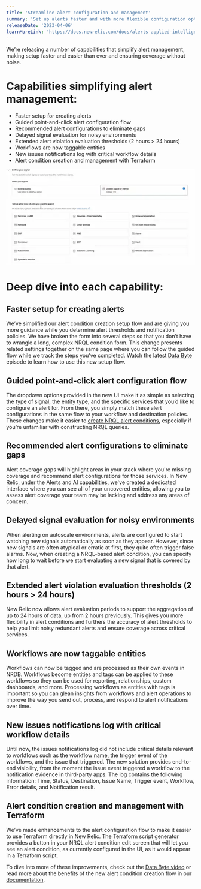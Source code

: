 ```yaml
---
title: 'Streamline alert configuration and management'
summary: 'Set up alerts faster and with more flexible configuration options.'
releaseDate: '2023-04-06'
learnMoreLink: 'https://docs.newrelic.com/docs/alerts-applied-intelligence/new-relic-alerts/alert-conditions/create-nrql-alert-conditions/' 
---
```


We’re releasing a number of capabilities that simplify alert management, making setup faster and easier than ever and ensuring coverage without noise.

# Capabilities simplifying alert management:

* Faster setup for creating alerts
* Guided point-and-click alert configuration flow
* Recommended alert configurations to eliminate gaps
* Delayed signal evaluation for noisy environments
* Extended alert violation evaluation thresholds (2 hours > 24 hours)
* Workflows are now taggable entities
* New issues notifications log with critical workflow details
* Alert condition creation and management with Terraform

![The new alert condition creation form in New Relic](./images/alert_condition_form_screenshot.webp "A screenshot of the New Relic alert condition creation form.")

# Deep dive into each capability:

## Faster setup for creating alerts

We’ve simplified our alert condition creation setup flow and are giving you more guidance while you determine alert thresholds and notification policies. We have broken the form into several steps so that you don’t have to wrangle a long, complex NRQL condition form. This change presents related settings together on the same page where you can follow the guided flow while we track the steps you’ve completed. Watch the latest [Data Byte](https://youtu.be/xUfyeZymvBU) episode to learn how to use this new setup flow.

## Guided point-and-click alert configuration flow

The dropdown options provided in the new UI make it as simple as selecting the type of signal, the entity type, and the specific services that you’d like to configure an alert for. From there, you simply match these alert configurations in the same flow to your workflow and destination policies. These changes make it easier to [create NRQL alert conditions](https://docs.newrelic.com/docs/alerts-applied-intelligence/new-relic-alerts/alert-conditions/create-nrql-alert-conditions/), especially if you’re unfamiliar with constructing NRQL queries.

## Recommended alert configurations to eliminate gaps

Alert coverage gaps will highlight areas in your stack where you're missing coverage and recommend alert configurations for those services. In New Relic, under the Alerts and AI capabilities, we've created a dedicated interface where you can see all of your uncovered entities, allowing you to assess alert coverage your team may be lacking and address any areas of concern.

## Delayed signal evaluation for noisy environments

When alerting on autoscale environments, alerts are configured to start watching new signals automatically as soon as they appear. However, since new signals are often atypical or erratic at first, they quite often trigger false alarms. Now, when creating a NRQL-based alert condition, you can specify how long to wait before we start evaluating a new signal that is covered by that alert.

## Extended alert violation evaluation thresholds (2 hours > 24 hours)

New Relic now allows alert evaluation periods to support the aggregation of up to 24 hours of data, up from 2 hours previously. This gives you more flexibility in alert conditions and furthers the accuracy of alert thresholds to help you limit noisy redundant alerts and ensure coverage across critical services.

## Workflows are now taggable entities

Workflows can now be tagged and are processed as their own events in NRDB. Workflows become entities and tags can be applied to these workflows so they can be used for reporting, relationships, custom dashboards, and more. Processing workflows as entities with tags is important so you can glean insights from workflows and alert operations to improve the way you send out, process, and respond to alert notifications over time.

## New issues notifications log with critical workflow details

Until now, the issues notifications log did not include critical details relevant to workflows such as the workflow name, the trigger event of the workflows, and the issue that triggered. The new solution provides end-to-end visibility, from the moment the issue event triggered a workflow to the notification evidence in third-party apps. The log contains the following information: Time, Status, Destination, Issue Name, Trigger event, Workflow, Error details, and Notification result.

## Alert condition creation and management with Terraform

We’ve made enhancements to the alert configuration flow to make it easier to use Terraform directly in New Relic. The Terraform script generator provides a button in your NRQL alert condition edit screen that will let you see an alert condition, as currently configured in the UI, as it would appear in a Terraform script.

To dive into more of these improvements, check out the [Data Byte video](https://youtu.be/xUfyeZymvBU) or read more about the benefits of the new alert condition creation flow in our [documentation](https://docs.newrelic.com/docs/alerts-applied-intelligence/new-relic-alerts/alert-conditions/create-nrql-alert-conditions/). 